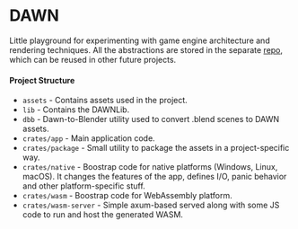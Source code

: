 # DAWN

Little playground for experimenting with game engine architecture and rendering techniques.
All the abstractions are stored in the separate [repo](https://github.com/Coestaris/dawnlib), which can be reused in
other future projects.

#### Project Structure
- `assets` - Contains assets used in the project. 
- `lib` - Contains the DAWNLib.
- `dbb` - Dawn-to-Blender utility used to convert .blend scenes to DAWN assets.
- `crates/app` - Main application code.
- `crates/package` - Small utility to package the assets in a project-specific way. 
- `crates/native` - Boostrap code for native platforms (Windows, Linux, macOS). 
  It changes the features of the app, defines I/O, panic behavior and other platform-specific stuff.
- `crates/wasm` - Boostrap code for WebAssembly platform.
- `crates/wasm-server` - Simple axum-based served along with some JS code to run and host the generated WASM.
